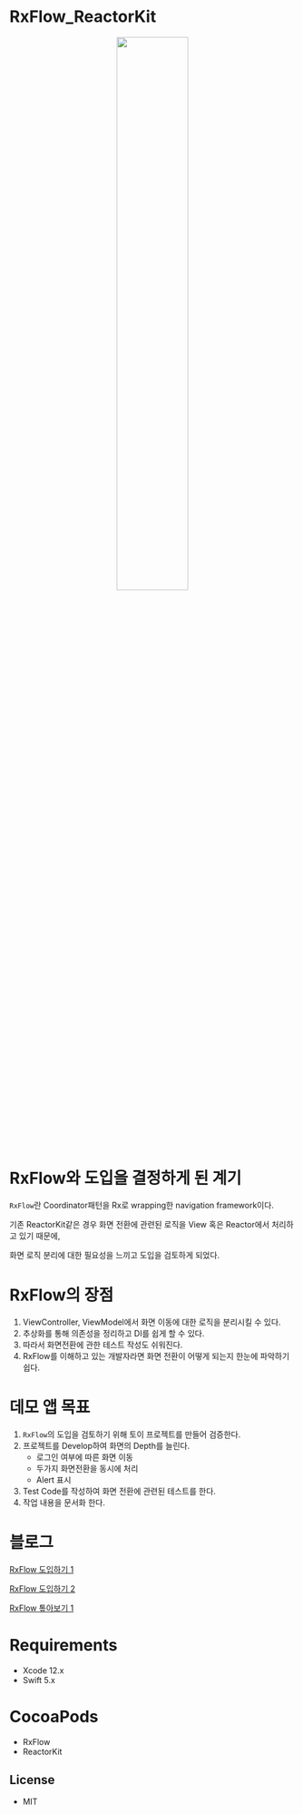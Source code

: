 # RxFlow_ReactorKit

<center><img src="https://github.com/hansangjin96/RxFlow_ReactorKit/blob/main/%ED%99%94%EB%A9%B4-%EA%B8%B0%EB%A1%9D-2021-04-14-%EC%98%A4%ED%9B%84-12.47.58.gif" width="50%" height="50%"></center>

# RxFlow와 도입을 결정하게 된 계기

`RxFlow`란 Coordinator패턴을 Rx로 wrapping한 navigation framework이다.

기존 ReactorKit같은 경우 화면 전환에 관련된 로직을 View 혹은 Reactor에서 처리하고 있기 때문에,

화면 로직 분리에 대한 필요성을 느끼고 도입을 검토하게 되었다.

# RxFlow의 장점

1. ViewController, ViewModel에서 화면 이동에 대한 로직을 분리시킬 수 있다.
2. 추상화를 통해 의존성을 정리하고 DI를 쉽게 할 수 있다.
3. 따라서 화면전환에 관한 테스트 작성도 쉬워진다.
4. RxFlow를 이해하고 있는 개발자라면 화면 전환이 어떻게 되는지 한눈에 파악하기 쉽다.

# 데모 앱 목표

1. `RxFlow`의 도입을 검토하기 위해 토이 프로젝트를 만들어 검증한다.
2. 프로젝트를 Develop하여 화면의 Depth를 늘린다.
   - 로그인 여부에 따른 화면 이동
   - 두가지 화면전환을 동시에 처리
   - Alert 표시
3. Test Code를 작성하여 화면 전환에 관련된 테스트를 한다.
4. 작업 내용을 문서화 한다.

# 블로그

[RxFlow 도입하기 1](https://velog.io/@hansangjin96/RxSwift-RxFlow-%EC%A0%81%EC%9A%A9%ED%95%98%EA%B8%B0-1)

[RxFlow 도입하기 2](https://velog.io/@hansangjin96/RxSwift-RxFlow-%EC%A0%81%EC%9A%A9%ED%95%98%EA%B8%B0-2)

[RxFlow 톺아보기 1](https://velog.io/@hansangjin96/RxSwiftRxFlow-%ED%86%BA%EC%95%84%EB%B3%B4%EA%B8%B0-1)

# Requirements

- Xcode 12.x
- Swift 5.x

# CocoaPods

- RxFlow
- ReactorKit

## License

- MIT
